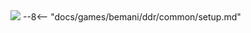 <img class="header-logo" src="/img/bemani/ddr/a20plus/logo.webp">
--8<-- "docs/games/bemani/ddr/common/setup.md"